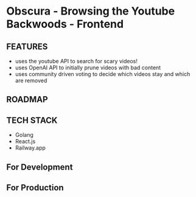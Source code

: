 # Obscura - Browsing the Youtube Backwoods - Frontend

## FEATURES
- uses the youtube API to search for scary videos!
- uses OpenAI API to initially prune videos with bad content
- uses community driven voting to decide which videos stay and which are removed

## ROADMAP 

## TECH STACK 
- Golang
- React.js
- Railway.app

## For Development


## For Production